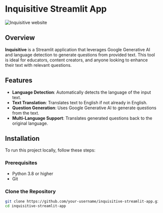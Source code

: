 # Inquisitive Streamlit App

![Inquisitive website](path_to_your_logo.png)

## Overview

**Inquisitive** is a Streamlit application that leverages Google Generative AI and language detection to generate questions from provided text. This tool is ideal for educators, content creators, and anyone looking to enhance their text with relevant questions.

## Features

- **Language Detection**: Automatically detects the language of the input text.
- **Text Translation**: Translates text to English if not already in English.
- **Question Generation**: Uses Google Generative AI to generate questions from the text.
- **Multi-Language Support**: Translates generated questions back to the original language.

## Installation

To run this project locally, follow these steps:

### Prerequisites

- Python 3.8 or higher
- Git

### Clone the Repository

```sh
git clone https://github.com/your-username/inquisitive-streamlit-app.git
cd inquisitive-streamlit-app
